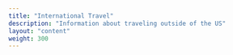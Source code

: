 ```yaml
---
title: "International Travel"
description: "Information about traveling outside of the US"
layout: "content"
weight: 300
---
```

